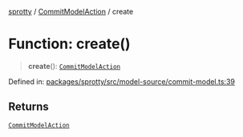 
[sprotty](../globals) / [CommitModelAction](../Namespace.CommitModelAction) / create

# Function: create()

> **create**(): [`CommitModelAction`](../Interface.CommitModelAction)

Defined in: [packages/sprotty/src/model-source/commit-model.ts:39](https://github.com/eclipse-sprotty/sprotty/blob/f9b2433481cc27a1ac0c92d525a92039ae7f6c76/packages/sprotty/src/model-source/commit-model.ts#L39)

## Returns

[`CommitModelAction`](../Interface.CommitModelAction)
